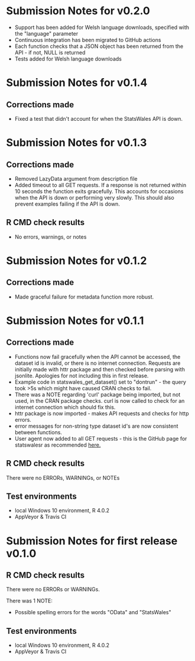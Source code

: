 # Submission Notes for v0.2.0
* Support has been added for Welsh language downloads, specified with the "language" parameter
* Continuous integration has been migrated to GitHub actions
* Each function checks that a JSON object has been returned from the API - if not, NULL is returned
* Tests added for Welsh language downloads

# Submission Notes for v0.1.4

## Corrections made
* Fixed a test that didn't account for when the StatsWales API is down.

# Submission Notes for v0.1.3

## Corrections made
* Removed LazyData argument from description file
* Added timeout to all GET requests. If a response is not returned within 10 seconds the function exits gracefully. This accounts for occasions when the API is down or performing very slowly. This should also prevent examples failing if the API is down. 

## R CMD check results
* No errors, warnings, or notes

# Submission Notes for v0.1.2

## Corrections made

* Made graceful failure for metadata function more robust. 

# Submission Notes for v0.1.1

## Corrections made

* Functions now fail gracefully when the API cannot be accessed, the dataset id is invalid, or there is no internet connection. Requests are initially made with httr package and then checked before parsing with jsonlite. Apologies for not including this in first release.
* Example code in statswales_get_dataset() set to "dontrun" - the query took >5s which might have caused CRAN checks to fail.
* There was a NOTE regarding 'curl' package being imported, but not used, in the CRAN package checks. curl is now called to check for an internet connection which should fix this.
* httr package is now imported - makes API requests and checks for http errors.
* error messages for non-string type dataset id's are now consistent between functions.
* User agent now added to all GET requests - this is the GitHub page for statswalesr as recommended [here.](https://cran.r-project.org/web/packages/httr/vignettes/api-packages.html)

## R CMD check results
There were no ERRORs, WARNINGs, or NOTEs

## Test environments
* local Windows 10 environment, R 4.0.2
* AppVeyor & Travis CI



# Submission Notes for first release v0.1.0

## R CMD check results
There were no ERRORs or WARNINGs. 

There was 1 NOTE:

* Possible spelling errors for the words "OData" and "StatsWales"

## Test environments
* local Windows 10 environment, R 4.0.2
* AppVeyor & Travis CI
